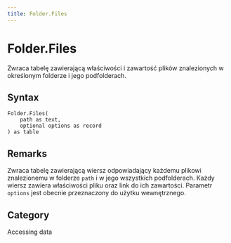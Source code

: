 ```yaml
---
title: Folder.Files
---
```


# Folder.Files


Zwraca tabelę zawierającą właściwości i zawartość plików znalezionych w określonym folderze i jego podfolderach.


## Syntax

```powerquery
Folder.Files(
    path as text,
    optional options as record
) as table
```


## Remarks

Zwraca tabelę zawierającą wiersz odpowiadający każdemu plikowi znalezionemu w folderze <code>path</code> i w jego wszystkich podfolderach. Każdy wiersz zawiera właściwości pliku oraz link do ich zawartości. Parametr <code>options</code> jest obecnie przeznaczony do użytku wewnętrznego.



## Category
Accessing data
